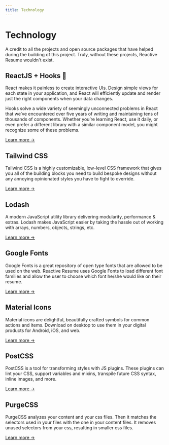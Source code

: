 ```yaml
---
title: Technology
---
```


# Technology

A credit to all the projects and open source packages that have helped during the building of this project. Truly, without these projects, Reactive Resume wouldn't exist.

## ReactJS + Hooks 🎉

React makes it painless to create interactive UIs. Design simple views for each state in your application, and React will efficiently update and render just the right components when your data changes.

Hooks solve a wide variety of seemingly unconnected problems in React that we’ve encountered over five years of writing and maintaining tens of thousands of components. Whether you’re learning React, use it daily, or even prefer a different library with a similar component model, you might recognize some of these problems.

[Learn more &rarr; ](https://reactjs.org/)

## Tailwind CSS

Tailwind CSS is a highly customizable, low-level CSS framework that gives you all of the building blocks you need to build bespoke designs without any annoying opinionated styles you have to fight to override.

[Learn more &rarr; ](https://tailwindcss.com/)

## Lodash

A modern JavaScript utility library delivering modularity, performance & extras. Lodash makes JavaScript easier by taking the hassle out of working with arrays, numbers, objects, strings, etc.

[Learn more &rarr; ](https://lodash.com/)

## Google Fonts

Google Fonts is a great repository of open type fonts that are allowed to be used on the web. Reactive Resume uses Google Fonts to load different font families and allow the user to choose which font he/she would like on their resume.

[Learn more &rarr; ](https://fonts.google.com/)

## Material Icons

Material icons are delightful, beautifully crafted symbols for common actions and items. Download on desktop to use them in your digital products for Android, iOS, and web.

[Learn more &rarr; ](https://material.io/resources/icons/)

## PostCSS

PostCSS is a tool for transforming styles with JS plugins. These plugins can lint your CSS, support variables and mixins, transpile future CSS syntax, inline images, and more.

[Learn more &rarr; ](https://postcss.org/)

## PurgeCSS

PurgeCSS analyzes your content and your css files. Then it matches the selectors used in your files with the one in your content files. It removes unused selectors from your css, resulting in smaller css files.

[Learn more &rarr; ](https://github.com/FullHuman/purgecss)
